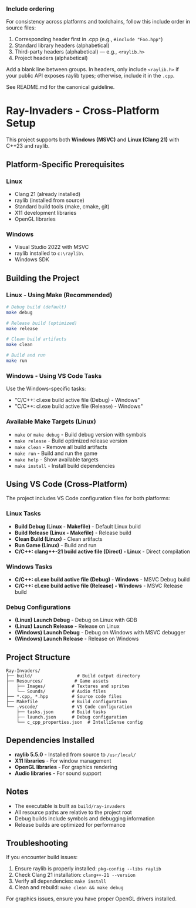 ### Include ordering

For consistency across platforms and toolchains, follow this include order in source files:

1) Corresponding header first in .cpp (e.g., `#include "Foo.hpp"`)
2) Standard library headers (alphabetical)
3) Third-party headers (alphabetical) — e.g., `<raylib.h>`
4) Project headers (alphabetical)

Add a blank line between groups. In headers, only include `<raylib.h>` if your public API exposes raylib types; otherwise, include it in the `.cpp`.

See README.md for the canonical guideline.

# Ray-Invaders - Cross-Platform Setup

This project supports both **Windows (MSVC)** and **Linux (Clang 21)** with C++23 and raylib.

## Platform-Specific Prerequisites

### Linux
- Clang 21 (already installed)
- raylib (installed from source)
- Standard build tools (make, cmake, git)
- X11 development libraries
- OpenGL libraries

### Windows
- Visual Studio 2022 with MSVC
- raylib installed to `c:\raylib\`
- Windows SDK

## Building the Project

### Linux - Using Make (Recommended)

```bash
# Debug build (default)
make debug

# Release build (optimized)  
make release

# Clean build artifacts
make clean

# Build and run
make run
```

### Windows - Using VS Code Tasks

Use the Windows-specific tasks:
- "C/C++: cl.exe build active file (Debug) - Windows"
- "C/C++: cl.exe build active file (Release) - Windows"

### Available Make Targets (Linux)

- `make` or `make debug` - Build debug version with symbols
- `make release` - Build optimized release version
- `make clean` - Remove all build artifacts
- `make run` - Build and run the game
- `make help` - Show available targets
- `make install` - Install build dependencies

## Using VS Code (Cross-Platform)

The project includes VS Code configuration files for both platforms:

### Linux Tasks
- **Build Debug (Linux - Makefile)** - Default Linux build
- **Build Release (Linux - Makefile)** - Release build  
- **Clean Build (Linux)** - Clean artifacts
- **Run Game (Linux)** - Build and run
- **C/C++: clang++-21 build active file (Direct) - Linux** - Direct compilation

### Windows Tasks
- **C/C++: cl.exe build active file (Debug) - Windows** - MSVC Debug build
- **C/C++: cl.exe build active file (Release) - Windows** - MSVC Release build

### Debug Configurations
- **(Linux) Launch Debug** - Debug on Linux with GDB
- **(Linux) Launch Release** - Release on Linux
- **(Windows) Launch Debug** - Debug on Windows with MSVC debugger  
- **(Windows) Launch Release** - Release on Windows

## Project Structure

```
Ray-Invaders/
├── build/                 # Build output directory
├── Resources/            # Game assets
│   ├── Images/          # Textures and sprites  
│   └── Sounds/          # Audio files
├── *.cpp, *.hpp         # Source code files
├── Makefile             # Build configuration
└── .vscode/             # VS Code configuration
    ├── tasks.json       # Build tasks
    ├── launch.json      # Debug configuration
    └── c_cpp_properties.json  # IntelliSense config
```

## Dependencies Installed

- **raylib 5.5.0** - Installed from source to `/usr/local/`
- **X11 libraries** - For window management
- **OpenGL libraries** - For graphics rendering
- **Audio libraries** - For sound support

## Notes

- The executable is built as `build/ray-invaders`
- All resource paths are relative to the project root
- Debug builds include symbols and debugging information
- Release builds are optimized for performance

## Troubleshooting

If you encounter build issues:

1. Ensure raylib is properly installed: `pkg-config --libs raylib`
2. Check Clang 21 installation: `clang++-21 --version`  
3. Verify all dependencies: `make install`
4. Clean and rebuild: `make clean && make debug`

For graphics issues, ensure you have proper OpenGL drivers installed.